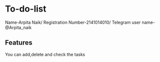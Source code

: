 # To-do-list
Name-Arpita Naik/
Registration Number-2141014010/
Telegram user name-@Arpita_naik
## Features
You can add,delete and check the tasks 
